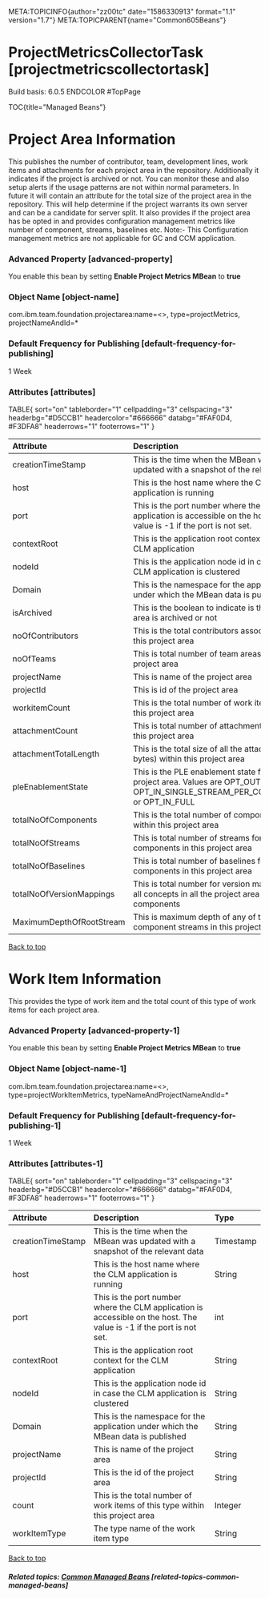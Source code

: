 META:TOPICINFO{author="zz00tc" date="1586330913" format="1.1"
version="1.7"} META:TOPICPARENT{name="Common605Beans"}

# ProjectMetricsCollectorTask [projectmetricscollectortask]

Build basis: 6.0.5 ENDCOLOR \#TopPage

TOC{title="Managed Beans"}

# Project Area Information

This publishes the number of contributor, team, development lines, work
items and attachments for each project area in the repository.
Additionally it indicates if the project is archived or not. You can
monitor these and also setup alerts if the usage patterns are not within
normal parameters. In future it will contain an attribute for the total
size of the project area in the repository. This will help determine if
the project warrants its own server and can be a candidate for server
split. It also provides if the project area has be opted in and provides
configuration management metrics like number of component, streams,
baselines etc. Note:- This Configuration management metrics are not
applicable for GC and CCM application.

### Advanced Property [advanced-property]

You enable this bean by setting **Enable Project Metrics MBean** to
**true**

### Object Name [object-name]

com.ibm.team.foundation.projectarea:name=\<\>, type=projectMetrics,
projectNameAndId=\*

### Default Frequency for Publishing [default-frequency-for-publishing]

1 Week

### Attributes [attributes]

TABLE{ sort="on" tableborder="1" cellpadding="3" cellspacing="3"
headerbg="#D5CCB1" headercolor="#666666" databg="#FAF0D4, \#F3DFA8"
headerrows="1" footerrows="1" }

| Attribute | Description | Type |
|:---|:---|:---|
| creationTimeStamp | This is the time when the MBean was updated with a snapshot of the relevant data | Timestamp |
| host | This is the host name where the CLM application is running | String |
| port | This is the port number where the CLM application is accessible on the host. The value is -1 if the port is not set. | int |
| contextRoot | This is the application root context for the CLM application | String |
| nodeId | This is the application node id in case the CLM application is clustered | String |
| Domain | This is the namespace for the application under which the MBean data is published | String |
| isArchived | This is the boolean to indicate is the project area is archived or not | Boolean |
| noOfContributors | This is the total contributors associated with this project area | Integer |
| noOfTeams | This is total number of team areas within this project area | Integer |
| projectName | This is name of the project area | String |
| projectId | This is id of the project area | String |
| workitemCount | This is the total number of work items within this project area | Integer |
| attachmentCount | This is total number of attachments within this project area | Integer |
| attachmentTotalLength | This is the total size of all the attachments (in bytes) within this project area | Long |
| pleEnablementState | This is the PLE enablement state for the project area. Values are OPT_OUT, OPT_IN_SINGLE_STREAM_PER_COMPONENT or OPT_IN_FULL | String |
| totalNoOfComponents | This is the total number of components within this project area | Long |
| totalNoOfStreams | This is total number of streams for all the components in this project area | Long |
| totalNoOfBaselines | This is total number of baselines for all the components in this project area | Long |
| totalNoOfVersionMappings | This is total number for version mappings for all concepts in all the project area components | Long |
| MaximumDepthOfRootStream | This is maximum depth of any of the root component streams in this project area | Long |

[Back to top](#TopPage)

# Work Item Information

This provides the type of work item and the total count of this type of
work items for each project area.

### Advanced Property [advanced-property-1]

You enable this bean by setting **Enable Project Metrics MBean** to
**true**

### Object Name [object-name-1]

com.ibm.team.foundation.projectarea:name=\<\>,
type=projectWorkItemMetrics, typeNameAndProjectNameAndId=\*

### Default Frequency for Publishing [default-frequency-for-publishing-1]

1 Week

### Attributes [attributes-1]

TABLE{ sort="on" tableborder="1" cellpadding="3" cellspacing="3"
headerbg="#D5CCB1" headercolor="#666666" databg="#FAF0D4, \#F3DFA8"
headerrows="1" footerrows="1" }

| Attribute | Description | Type |
|:---|:---|:---|
| creationTimeStamp | This is the time when the MBean was updated with a snapshot of the relevant data | Timestamp |
| host | This is the host name where the CLM application is running | String |
| port | This is the port number where the CLM application is accessible on the host. The value is -1 if the port is not set. | int |
| contextRoot | This is the application root context for the CLM application | String |
| nodeId | This is the application node id in case the CLM application is clustered | String |
| Domain | This is the namespace for the application under which the MBean data is published | String |
| projectName | This is name of the project area | String |
| projectId | This is the id of the project area | String |
| count | This is the total number of work items of this type within this project area | Integer |
| workItemType | The type name of the work item type | String |

[Back to top](#TopPage)

##### Related topics: [Common Managed Beans](Common605Beans) [related-topics-common-managed-beans]
